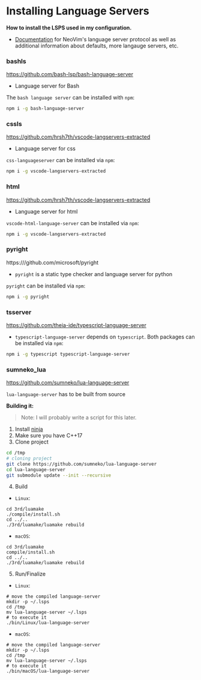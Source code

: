 # Installing Language Servers

**How to install the LSPS used in my configuration.**

- [Documentation](https://github.com/neovim/nvim-lspconfig/blob/master/CONFIG.md) for NeoVim's language server protocol as well as additional information about defaults, more langauge servers, etc. 



### bashls


https://github.com/bash-lsp/bash-language-server

- Language server for Bash 

The `bash language server` can be installed with `npm`:

```sh
npm i -g bash-language-server
```

### cssls

https://github.com/hrsh7th/vscode-langservers-extracted

- Language server for css 

`css-languageserver` can be installed via `npm`:

```sh
npm i -g vscode-langservers-extracted
```


### html

https://github.com/hrsh7th/vscode-langservers-extracted

- Language server for html

`vscode-html-language-server` can be installed via `npm`:

```sh
npm i -g vscode-langservers-extracted
```

### pyright

https:///github.com/microsoft/pyright 

- `pyright` is a static type checker and language server for python

`pyright` can be installed via `npm`:

```sh
npm i -g pyright
```

### tsserver

https://github.com/theia-ide/typescript-language-server

- `typescript-language-server` depends on `typescript`. Both packages can be installed via `npm`:

```sh
npm i -g typescript typescript-language-server
```

### sumneko_lua

https://github.com/sumneko/lua-language-server

`lua-language-server` has to be built from source

  **Building it:**
> Note: I will probably write a script for this later.

1. Install [ninja](https://github.com/ninja-build/ninja/wiki)
2. Make sure you have C++17
3. Clone project
```sh
cd /tmp
# cloning project
git clone https://github.com/sumneko/lua-language-server
cd lua-language-server
git submodule update --init --recursive
```
4. Build
+ `Linux`:
```shell
cd 3rd/luamake
./compile/install.sh
cd ../..
./3rd/luamake/luamake rebuild
```

+ `macOS`:
```shell
cd 3rd/luamake
compile/install.sh
cd ../..
./3rd/luamake/luamake rebuild
```

5. Run/Finalize
+ `Linux`:
```shell
# move the compiled language-server
mkdir -p ~/.lsps
cd /tmp
mv lua-language-server ~/.lsps
# to execute it 
./bin/Linux/lua-language-server
```
+ `macOS`:
```shell
# move the compiled language-server
mkdir -p ~/.lsps
cd /tmp
mv lua-language-server ~/.lsps 
# to execute it
./bin/macOS/lua-language-server
```
